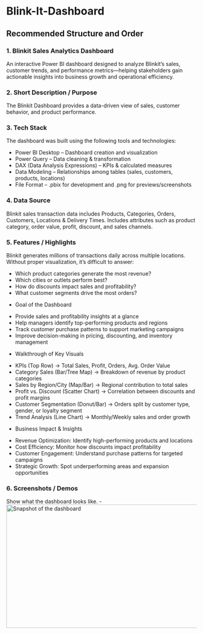 # Blink-It-Dashboard
## Recommended Structure and Order
### 1.	Blinkit Sales Analytics Dashboard

An interactive Power BI dashboard designed to analyze Blinkit’s sales, customer trends, and performance metrics—helping stakeholders gain actionable insights into business growth and operational efficiency.

### 2.	Short Description / Purpose
The Blinkit Dashboard provides a data-driven view of sales, customer behavior, and product performance.


### 3.	Tech Stack

The dashboard was built using the following tools and technologies:<br>

- Power BI Desktop – Dashboard creation and visualization
- Power Query – Data cleaning & transformation
- DAX (Data Analysis Expressions) – KPIs & calculated measures
- Data Modeling – Relationships among tables (sales, customers, products, locations)
- File Format – .pbix for development and .png for previews/screenshots

### 4.	Data Source
Blinkit sales transaction data includes Products, Categories, Orders, Customers, Locations & Delivery Times. Includes attributes such as product category, order value, profit, discount, and sales channels.


### 5.	Features / Highlights

Blinkit generates millions of transactions daily across multiple locations. Without proper visualization, it’s difficult to answer:

* Which product categories generate the most revenue?
* Which cities or outlets perform best?
* How do discounts impact sales and profitability?
* What customer segments drive the most orders?
  
- Goal of the Dashboard

* Provide sales and profitability insights at a glance
* Help managers identify top-performing products and regions
* Track customer purchase patterns to support marketing campaigns
* Improve decision-making in pricing, discounting, and inventory management


- Walkthrough of Key Visuals
  
* KPIs (Top Row) → Total Sales, Profit, Orders, Avg. Order Value
* Category Sales (Bar/Tree Map) → Breakdown of revenue by product categories
* Sales by Region/City (Map/Bar) → Regional contribution to total sales
* Profit vs. Discount (Scatter Chart) → Correlation between discounts and profit margins
* Customer Segmentation (Donut/Bar) → Orders split by customer type, gender, or loyalty segment
* Trend Analysis (Line Chart) → Monthly/Weekly sales and order growth


- Business Impact & Insights

* Revenue Optimization: Identify high-performing products and locations
* Cost Efficiency: Monitor how discounts impact profitability
* Customer Engagement: Understand purchase patterns for targeted campaigns
* Strategic Growth: Spot underperforming areas and expansion opportunities


### 6.	Screenshots / Demos
Show what the dashboard looks like. -
<img width="572" height="326" alt="Snapshot of the dashboard" src="https://github.com/user-attachments/assets/dbfdc08f-3e18-4943-ab84-664498594f5c" />

